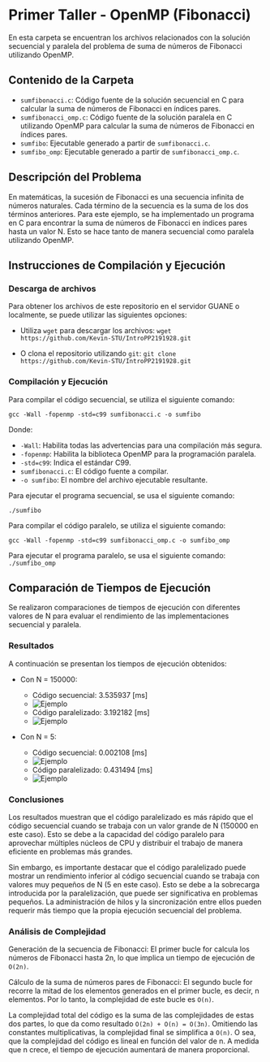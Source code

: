# Primer Taller - OpenMP (Fibonacci)
 
En esta carpeta se encuentran los archivos relacionados con la solución secuencial y paralela del problema de suma de números de Fibonacci utilizando OpenMP.

## Contenido de la Carpeta

- `sumfibonacci.c`: Código fuente de la solución secuencial en C para calcular la suma de números de Fibonacci en índices pares.
- `sumfibonacci_omp.c`: Código fuente de la solución paralela en C utilizando OpenMP para calcular la suma de números de Fibonacci en índices pares.
- `sumfibo`: Ejecutable generado a partir de `sumfibonacci.c`.
- `sumfibo_omp`: Ejecutable generado a partir de `sumfibonacci_omp.c`.

## Descripción del Problema

En matemáticas, la sucesión de Fibonacci es una secuencia infinita de números naturales. Cada término de la secuencia es la suma de los dos términos anteriores. Para este ejemplo, se ha implementado un programa en C para encontrar la suma de números de Fibonacci en índices pares hasta un valor N. Esto se hace tanto de manera secuencial como paralela utilizando OpenMP.

## Instrucciones de Compilación y Ejecución

### Descarga de archivos

Para obtener los archivos de este repositorio en el servidor GUANE o localmente, se puede utilizar las siguientes opciones:

- Utiliza `wget` para descargar los archivos:
```wget https://github.com/Kevin-STU/IntroPP2191928.git```

- O clona el repositorio utilizando `git`:
```git clone https://github.com/Kevin-STU/IntroPP2191928.git```

### Compilación y Ejecución

Para compilar el código secuencial, se utiliza el siguiente comando:

```gcc -Wall -fopenmp -std=c99 sumfibonacci.c -o sumfibo```

Donde:
- `-Wall`: Habilita todas las advertencias para una compilación más segura.
- `-fopenmp`: Habilita la biblioteca OpenMP para la programación paralela.
- `-std=c99`: Indica el estándar C99.
- `sumfibonacci.c`: El código fuente a compilar.
- `-o sumfibo`: El nombre del archivo ejecutable resultante.

Para ejecutar el programa secuencial, se usa el siguiente comando:

```./sumfibo```

Para compilar el código paralelo, se utiliza el siguiente comando:

```gcc -Wall -fopenmp -std=c99 sumfibonacci_omp.c -o sumfibo_omp```

Para ejecutar el programa paralelo, se usa el siguiente comando:
```./sumfibo_omp```

## Comparación de Tiempos de Ejecución

Se realizaron comparaciones de tiempos de ejecución con diferentes valores de N para evaluar el rendimiento de las implementaciones secuencial y paralela.

### Resultados

A continuación se presentan los tiempos de ejecución obtenidos:

- Con N = 150000:
  - Código secuencial: 3.535937 [ms]
  - ![Ejemplo](Imagenes/150000%20secuencial.png)
  - Código paralelizado: 3.192182 [ms]
  - ![Ejemplo](Imagenes/150000%20paralelizado.png)

- Con N = 5:
  - Código secuencial: 0.002108 [ms]
  - ![Ejemplo](Imagenes/5%20secuencial.png)
  - Código paralelizado: 0.431494 [ms]
  - ![Ejemplo](Imagenes/5%20paralelizado.png)

### Conclusiones

Los resultados muestran que el código paralelizado es más rápido que el código secuencial cuando se trabaja con un valor grande de N (150000 en este caso). Esto se debe a la capacidad del código paralelo para aprovechar múltiples núcleos de CPU y distribuir el trabajo de manera eficiente en problemas más grandes.

Sin embargo, es importante destacar que el código paralelizado puede mostrar un rendimiento inferior al código secuencial cuando se trabaja con valores muy pequeños de N (5 en este caso). Esto se debe a la sobrecarga introducida por la paralelización, que puede ser significativa en problemas pequeños. La administración de hilos y la sincronización entre ellos pueden requerir más tiempo que la propia ejecución secuencial del problema.

### Análisis de Complejidad

Generación de la secuencia de Fibonacci: El primer bucle for calcula los números de Fibonacci hasta 2n, lo que implica un tiempo de ejecución de ```O(2n)```.

Cálculo de la suma de números pares de Fibonacci: El segundo bucle for recorre la mitad de los elementos generados en el primer bucle, es decir, n elementos. Por lo tanto, la complejidad de este bucle es ```O(n)```.

La complejidad total del código es la suma de las complejidades de estas dos partes, lo que da como resultado ```O(2n) + O(n) = O(3n)```. 
Omitiendo las constantes multiplicativas, la complejidad final se simplifica a ```O(n)```. O sea, que la complejidad del código es lineal en función del valor de n. A medida que n crece, el tiempo de ejecución aumentará de manera proporcional.


